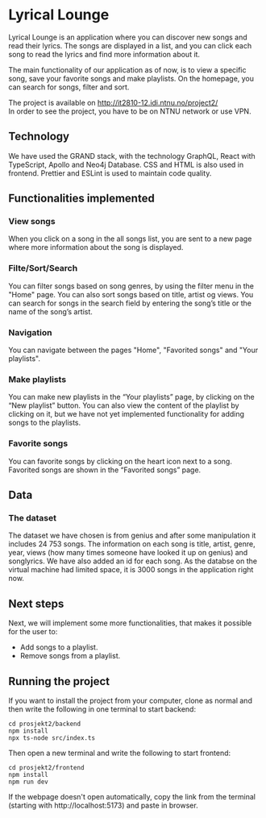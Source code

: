 # Lyrical Lounge
Lyrical Lounge is an application where you can discover new songs and read their lyrics. The songs are displayed in a list, and you can click each song to read the lyrics and find more information about it. 

The main functionality of our application as of now, is to view a specific song, save your favorite songs and make playlists. On the homepage, you can search for songs, filter and sort. 

The project is available on http://it2810-12.idi.ntnu.no/project2/  
In order to see the project, you have to be on NTNU network or use VPN.

## Technology  
We have used the GRAND stack, with the technology GraphQL, React with TypeScript, Apollo and Neo4j Database. CSS and HTML is also used in frontend. Prettier and ESLint is used to maintain code quality. 

## Functionalities implemented

### View songs
When you click on a song in the all songs list, you are sent to a new page where more information about the song is displayed.

### Filte/Sort/Search
You can filter songs based on song genres, by using the filter menu in the "Home" page. You can also sort songs based on title, artist og views. You can search for songs in the search field by entering the song’s title or the name of the song’s artist.

### Navigation
You can navigate between the pages "Home", "Favorited songs" and "Your playlists". 

### Make playlists
You can make new playlists in the “Your playlists” page, by clicking on the “New playlist” button. You can also view the content of the playlist by clicking on it, but we have not yet implemented functionality for adding songs to the playlists.

### Favorite songs
You can favorite songs by clicking on the heart icon next to a song. Favorited songs are shown in the “Favorited songs” page.

## Data
### The dataset
The dataset we have chosen is from genius and after some manipulation it includes 24 753 songs. The information on each song is title, artist, genre, year, views (how many times someone have looked it up on genius) and songlyrics. We have also added an id for each song. As the databse on the virtual machine had limited space, it is 3000 songs in the application right now.


## Next steps
Next, we will implement some more functionalities, that makes it possible for the user to:
- Add songs to a playlist.
- Remove songs from a playlist.

## Running the project
If you want to install the project from your computer, clone as normal and then write the following in one terminal to start backend:

`cd prosjekt2/backend`   
`npm install`  
`npx ts-node src/index.ts`

Then open a new terminal and write the following to start frontend: 

`cd prosjekt2/frontend`   
`npm install`  
`npm run dev`

If the webpage doesn't open automatically, copy the link from the terminal (starting with http://localhost:5173) and paste in browser. 
